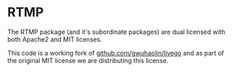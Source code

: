 # RTMP

The RTMP package (and it's subordinate packages) are dual licensed with both Apache2 and MIT licenses. 

This code is a working fork of [github.com/gwuhaolin/livego](https://github.com/gwuhaolin/livego) and as part of the original MIT license we are distributing this license.


